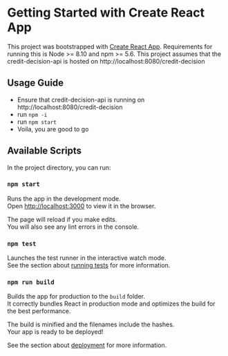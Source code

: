 # Getting Started with Create React App

This project was bootstrapped with [Create React App](https://github.com/facebook/create-react-app).
Requirements for running this is Node >= 8.10 and npm >= 5.6.
This project assumes that the credit-decision-api is hosted on http://localhost:8080/credit-decision


## Usage Guide

- Ensure that credit-decision-api is running on http://localhost:8080/credit-decision
- run `npm -i`
- run `npm start`
- Voila, you are good to go


## Available Scripts

In the project directory, you can run:

### `npm start`

Runs the app in the development mode.\
Open [http://localhost:3000](http://localhost:3000) to view it in the browser.

The page will reload if you make edits.\
You will also see any lint errors in the console.

### `npm test`

Launches the test runner in the interactive watch mode.\
See the section about [running tests](https://facebook.github.io/create-react-app/docs/running-tests) for more information.

### `npm run build`

Builds the app for production to the `build` folder.\
It correctly bundles React in production mode and optimizes the build for the best performance.

The build is minified and the filenames include the hashes.\
Your app is ready to be deployed!

See the section about [deployment](https://facebook.github.io/create-react-app/docs/deployment) for more information.